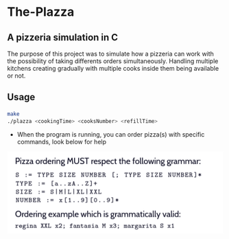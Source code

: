 # The-Plazza

## A pizzeria simulation in C

The purpose of this project was to simulate how a pizzeria can work with the possibility of taking differents orders simultaneously.
Handling multiple kitchens creating gradually with multiple cooks inside them being available or not.

## Usage

``` zsh
make
./plazza <cookingTime> <cooksNumber> <refillTime>
```

- When the program is running, you can order pizza(s) with specific commands, look below for help

![ORDERING](ordering.PNG)

